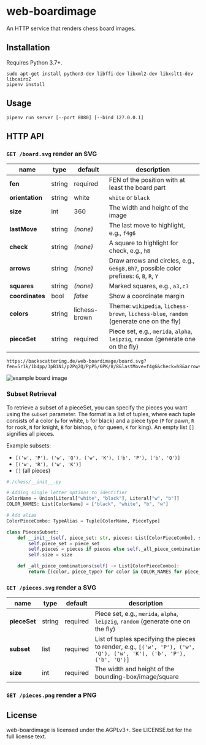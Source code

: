 web-boardimage
==============

An HTTP service that renders chess board images.

Installation
------------

Requires Python 3.7+.

```
sudo apt-get install python3-dev libffi-dev libxml2-dev libxslt1-dev libcairo2
pipenv install
```

Usage
-----

```
pipenv run server [--port 8080] [--bind 127.0.0.1]
```


HTTP API
--------

### `GET /board.svg` render an SVG

name | type | default | description
--- | --- | --- | ---
**fen** | string | required | FEN of the position with at least the board part
**orientation** | string | white | `white` or `black`
**size** | int | 360 | The width and height of the image
**lastMove** | string | *(none)* | The last move to highlight, e.g., `f4g6`
**check** | string | *(none)* | A square to highlight for check, e.g., `h8`
**arrows** | string | *(none)* | Draw arrows and circles, e.g., `Ge6g8,Bh7`, possible color prefixes: `G`, `B`, `R`, `Y`
**squares** | string | *(none)* | Marked squares, e.g., `a3,c3`
**coordinates** | bool | *false* | Show a coordinate margin
**colors** | string | lichess-brown | Theme: `wikipedia`, `lichess-brown`, `lichess-blue`, `random` (generate one on the fly)
**pieceSet** | string | required | Piece set, e.g., `merida`, `alpha`, `leipzig`, `random` (generate one on the fly)

```
https://backscattering.de/web-boardimage/board.svg?fen=5r1k/1b4pp/3pB1N1/p2Pq2Q/PpP5/6PK/8/8&lastMove=f4g6&check=h8&arrows=Ge6g8,Bh7&squares=a3,c3
```

![example board image](https://backscattering.de/web-boardimage/board.svg?fen=5r1k/1b4pp/3pB1N1/p2Pq2Q/PpP5/6PK/8/8&lastMove=f4g6&check=h8&arrows=Ge6g8,Bh7&squares=a3,c3)

### Subset Retrieval

To retrieve a subset of a pieceSet, you can specify the pieces you want using the `subset` parameter. The format is a list of tuples, where each tuple consists of a color (`w` for white, `b` for black) and a piece type (`P` for pawn, `R` for rook, `N` for knight, `B` for bishop, `Q` for queen, `K` for king). An empty list `[]` signifies all pieces.

Example subsets:
- `[('w', 'P'), ('w', 'Q'), ('w', 'K'), ('b', 'P'), ('b', 'Q')]`
- `[('w', 'R'), ('w', 'K')]`
- `[]` (all pieces)

```python
#./chess/__init__.py

# Adding single letter options to identifier
ColorName = Union[Literal["white", "black"], Literal["w", "b"]]
COLOR_NAMES: List[ColorName] = ["black", "white", "b", "w"]

# Add alias
ColorPieceCombo: TypeAlias = Tuple[ColorName, PieceType]

class PiecesSubset:
    def __init__(self, piece_set: str, pieces: List[ColorPieceCombo], size: int):
        self.piece_set = piece_set
        self.pieces = pieces if pieces else self._all_piece_combinations()
        self.size = size

    def _all_piece_combinations(self) -> List[ColorPieceCombo]:
        return [(color, piece_type) for color in COLOR_NAMES for piece_type in PIECE_TYPES]
```

### `GET /pieces.svg` render a SVG

name | type | default | description
--- | --- | --- | ---
**pieceSet** | string | required | Piece set, e.g., `merida`, `alpha`, `leipzig`, `random` (generate one on the fly)
**subset** | list | required | List of tuples specifying the pieces to render, e.g., `[('w', 'P'), ('w', 'Q'), ('w', 'K'), ('b', 'P'), ('b', 'Q')]`
**size** | int | required | The width and height of the bounding-box/image/square

### `GET /pieces.png` render a PNG

License
-------

web-boardimage is licensed under the AGPLv3+. See LICENSE.txt for the full
license text.
